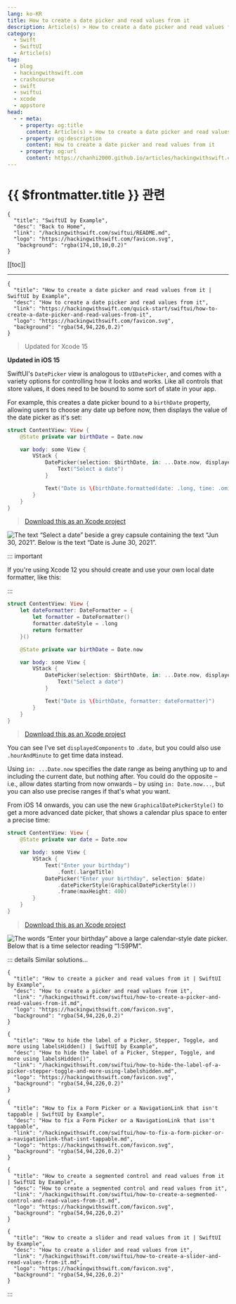 ```yaml
---
lang: ko-KR
title: How to create a date picker and read values from it
description: Article(s) > How to create a date picker and read values from it
category:
  - Swift
  - SwiftUI
  - Article(s)
tag: 
  - blog
  - hackingwithswift.com
  - crashcourse
  - swift
  - swiftui
  - xcode
  - appstore
head:
  - - meta:
    - property: og:title
      content: Article(s) > How to create a date picker and read values from it
    - property: og:description
      content: How to create a date picker and read values from it
    - property: og:url
      content: https://chanhi2000.github.io/articles/hackingwithswift.com/swiftui/how-to-create-a-date-picker-and-read-values-from-it.html
---
```


# {{ $frontmatter.title }} 관련

```component VPCard
{
  "title": "SwiftUI by Example",
  "desc": "Back to Home",
  "link": "/hackingwithswift.com/swiftui/README.md",
  "logo": "https://hackingwithswift.com/favicon.svg",
   "background": "rgba(174,10,10,0.2)"
}
```

[[toc]]

---

```component VPCard
{
  "title": "How to create a date picker and read values from it | SwiftUI by Example",
  "desc": "How to create a date picker and read values from it",
  "link": "https://hackingwithswift.com/quick-start/swiftui/how-to-create-a-date-picker-and-read-values-from-it",
  "logo": "https://hackingwithswift.com/favicon.svg",
  "background": "rgba(54,94,226,0.2)"
}
```

> Updated for Xcode 15

**Updated in iOS 15**

SwiftUI's `DatePicker` view is analogous to `UIDatePicker`, and comes with a variety options for controlling how it looks and works. Like all controls that store values, it does need to be bound to some sort of state in your app.

For example, this creates a date picker bound to a `birthDate` property, allowing users to choose any date up before now, then displays the value of the date picker as it's set:

```swift
struct ContentView: View {
    @State private var birthDate = Date.now

    var body: some View {
        VStack {
            DatePicker(selection: $birthDate, in: ...Date.now, displayedComponents: .date) {
                Text("Select a date")
            }

            Text("Date is \(birthDate.formatted(date: .long, time: .omitted))")
        }
    }
}
```

> [<FontIcon icon="fas fa-file-zipper"/>Download this as an Xcode project](https://hackingwithswift.com/files/projects/swiftui/how-to-create-a-date-picker-and-read-values-from-it-1.zip)

![The text “Select a date” beside a grey capsule containing the text “Jun 30, 2021”. Below is the text “Date is June 30, 2021”.](https://hackingwithswift.com/img/books/quick-start/swiftui/how-to-create-a-date-picker-and-read-values-from-it-1~dark.png)

::: important

If you're using Xcode 12 you should create and use your own local date formatter, like this:

:::

```swift
struct ContentView: View {
    let dateFormatter: DateFormatter = {
        let formatter = DateFormatter()
        formatter.dateStyle = .long
        return formatter
    }()

    @State private var birthDate = Date.now

    var body: some View {
        VStack {
            DatePicker(selection: $birthDate, in: ...Date.now, displayedComponents: .date) {
                Text("Select a date")
            }

            Text("Date is \(birthDate, formatter: dateFormatter)")
        }
    }
}
```

> [<FontIcon icon="fas fa-file-zipper"/>Download this as an Xcode project](https://hackingwithswift.com/files/projects/swiftui/how-to-create-a-date-picker-and-read-values-from-it-2.zip)

You can see I've set `displayedComponents` to `.date`, but you could also use `.hourAndMinute` to get time data instead.

Using `in: ...Date.now` specifies the date range as being anything up to and including the current date, but nothing after. You could do the opposite – i.e., allow dates starting from now onwards – by using `in: Date.now...`, but you can also use precise ranges if that's what you want.

From iOS 14 onwards, you can use the new `GraphicalDatePickerStyle()` to get a more advanced date picker, that shows a calendar plus space to enter a precise time:

```swift
struct ContentView: View {
    @State private var date = Date.now

    var body: some View {
        VStack {
            Text("Enter your birthday")
                .font(.largeTitle)
            DatePicker("Enter your birthday", selection: $date)
                .datePickerStyle(GraphicalDatePickerStyle())
                .frame(maxHeight: 400)
        }
    }
}
```

> [<FontIcon icon="fas fa-file-zipper"/>Download this as an Xcode project](https://hackingwithswift.com/files/projects/swiftui/how-to-create-a-date-picker-and-read-values-from-it-3.zip)

![The words “Enter your birthday” above a large calendar-style date picker. Below that is a time selector reading “1:59PM”.](https://hackingwithswift.com/img/books/quick-start/swiftui/how-to-create-a-date-picker-and-read-values-from-it-2~dark.png)

::: details Similar solutions…

```component VPCard
{
  "title": "How to create a picker and read values from it | SwiftUI by Example",
  "desc": "How to create a picker and read values from it",
  "link": "/hackingwithswift.com/swiftui/how-to-create-a-picker-and-read-values-from-it.md",
  "logo": "https://hackingwithswift.com/favicon.svg",
  "background": "rgba(54,94,226,0.2)"
}
```

```component VPCard
{
  "title": "How to hide the label of a Picker, Stepper, Toggle, and more using labelsHidden() | SwiftUI by Example",
  "desc": "How to hide the label of a Picker, Stepper, Toggle, and more using labelsHidden()",
  "link": "/hackingwithswift.com/swiftui/how-to-hide-the-label-of-a-picker-stepper-toggle-and-more-using-labelshidden.md",
  "logo": "https://hackingwithswift.com/favicon.svg",
  "background": "rgba(54,94,226,0.2)"
}
```

```component VPCard  
{
  "title": "How to fix a Form Picker or a NavigationLink that isn't tappable | SwiftUI by Example",
  "desc": "How to fix a Form Picker or a NavigationLink that isn't tappable",
  "link": "/hackingwithswift.com/swiftui/how-to-fix-a-form-picker-or-a-navigationlink-that-isnt-tappable.md",
  "logo": "https://hackingwithswift.com/favicon.svg",
  "background": "rgba(54,94,226,0.2)"
}
```

```component VPCard
{
  "title": "How to create a segmented control and read values from it | SwiftUI by Example",
  "desc": "How to create a segmented control and read values from it",
  "link": "/hackingwithswift.com/swiftui/how-to-create-a-segmented-control-and-read-values-from-it.md",
  "logo": "https://hackingwithswift.com/favicon.svg",
  "background": "rgba(54,94,226,0.2)"
}
```

```component VPCard
{
  "title": "How to create a slider and read values from it | SwiftUI by Example",
  "desc": "How to create a slider and read values from it",
  "link": "/hackingwithswift.com/swiftui/how-to-create-a-slider-and-read-values-from-it.md",
  "logo": "https://hackingwithswift.com/favicon.svg",
  "background": "rgba(54,94,226,0.2)"
}
```

:::

